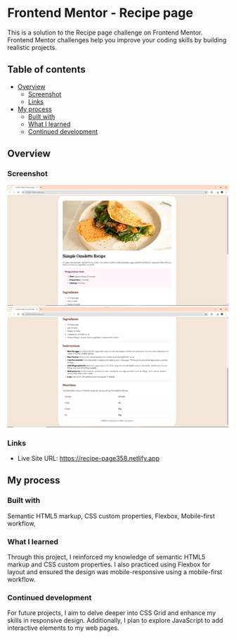 # Frontend Mentor - Recipe page

This is a solution to the Recipe page challenge on Frontend Mentor. Frontend Mentor challenges help you improve your coding skills by building realistic projects.

## Table of contents

- [Overview](#overview)
  - [Screenshot](#screenshot)
  - [Links](#links)
- [My process](#my-process)
  - [Built with](#built-with)
  - [What I learned](#what-i-learned)
  - [Continued development](#continued-development)

## Overview

### Screenshot

![](assets/images/s1.jpg)
![](assets/images/s2.jpg)

### Links

- Live Site URL: https://recipe-page358.netlify.app

## My process

### Built with

Semantic HTML5 markup,
CSS custom properties,
Flexbox,
Mobile-first workflow,

### What I learned

Through this project, I reinforced my knowledge of semantic HTML5 markup and CSS custom properties. I also practiced using Flexbox for layout and ensured the design was mobile-responsive using a mobile-first workflow.

### Continued development

For future projects, I aim to delve deeper into CSS Grid and enhance my skills in responsive design. Additionally, I plan to explore JavaScript to add interactive elements to my web pages.
